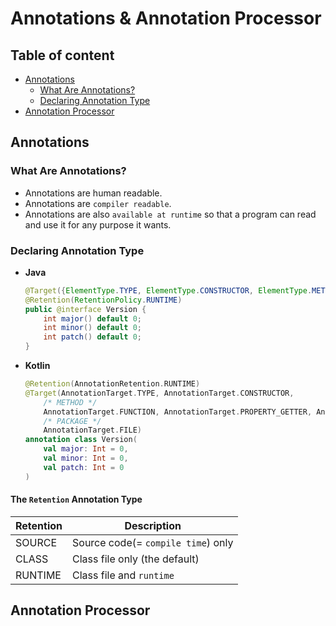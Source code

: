 # Annotations & Annotation Processor

## Table of content

- [Annotations](#annotations)
  - [What Are Annotations?](#what-are-annotations)
  - [Declaring Annotation Type](#declaring-annotation-type)
- [Annotation Processor](#annotation-processor)

## <a id="annotations"> Annotations

### <a id="what-are-annotations"> What Are Annotations?
- Annotations are human readable.
- Annotations are `compiler readable`.
- Annotations are also `available at runtime` so that a program can read and use it for any purpose it wants.

### <a id="declaring-annotation-type"> Declaring Annotation Type

- **Java**
  ```java
  @Target({ElementType.TYPE, ElementType.CONSTRUCTOR, ElementType.METHOD, ElementType.PACKAGE})
  @Retention(RetentionPolicy.RUNTIME)
  public @interface Version {
      int major() default 0;
      int minor() default 0;
      int patch() default 0;
  }
  ```
- **Kotlin**
  ```kotlin
  @Retention(AnnotationRetention.RUNTIME)
  @Target(AnnotationTarget.TYPE, AnnotationTarget.CONSTRUCTOR,
      /* METHOD */
      AnnotationTarget.FUNCTION, AnnotationTarget.PROPERTY_GETTER, AnnotationTarget.PROPERTY_SETTER,
      /* PACKAGE */
      AnnotationTarget.FILE)
  annotation class Version(
      val major: Int = 0,
      val minor: Int = 0,
      val patch: Int = 0
  )
  ```
  
#### The `Retention` Annotation Type

| Retention | Description |
| --- | --- |
| SOURCE | Source code(= `compile time`) only |
| CLASS | Class file only (the default) |
| RUNTIME | Class file and `runtime` |


## <a id="annotation-processor"> Annotation Processor
